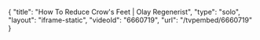 {
    "title": "How To Reduce Crow's Feet | Olay Regenerist",
    "type": "solo",
    "layout": "iframe-static",
    "videoId": "6660719",
    "url": "\/tvpembed\/6660719"
}